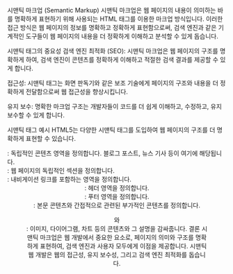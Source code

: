 
시맨틱 마크업 (Semantic Markup)
시맨틱 마크업은 웹 페이지의 내용이 의미하는 바를 명확하게 표현하기 위해 사용되는 HTML 태그를 이용한 마크업 방식입니다. 이러한 접근 방식은 웹 페이지의 정보를 명확하고 정확하게 표현함으로써, 검색 엔진과 같은 기계적인 도구들이 웹 페이지의 내용을 더 정확하게 이해하고 분석할 수 있게 돕습니다.

시맨틱 태그의 중요성
검색 엔진 최적화 (SEO): 시맨틱 마크업은 웹 페이지의 구조를 명확하게 하여, 검색 엔진이 콘텐츠를 정확하게 이해하고 적절한 검색 결과를 제공할 수 있게 합니다.

접근성: 시맨틱 태그는 화면 판독기와 같은 보조 기술에게 페이지의 구조와 내용을 더 정확하게 전달함으로써 웹 접근성을 향상시킵니다.

유지 보수: 명확한 마크업 구조는 개발자들이 코드를 더 쉽게 이해하고, 수정하고, 유지 보수할 수 있게 합니다.

시맨틱 태그 예시
HTML5는 다양한 시맨틱 태그를 도입하여 웹 페이지의 구조를 더 명확하게 표현할 수 있습니다.

<article>: 독립적인 콘텐츠 영역을 정의합니다. 블로그 포스트, 뉴스 기사 등이 여기에 해당됩니다.
<section>: 웹 페이지의 독립적인 섹션을 정의합니다.
<nav>: 내비게이션 링크를 포함하는 영역을 정의합니다.
<header>: 헤더 영역을 정의합니다.
<footer>: 푸터 영역을 정의합니다.
<aside>: 본문 콘텐츠와 간접적으로 관련된 부가적인 콘텐츠를 정의합니다.
<figure>와 <figcaption>: 이미지, 다이어그램, 차트 등의 콘텐츠와 그 설명을 감싸줍니다.
결론
시맨틱 마크업은 웹 개발에서 중요한 요소로, 페이지의 의미와 구조를 명확하게 표현하여, 검색 엔진과 사용자 모두에게 이점을 제공합니다. 시맨틱 웹 개발은 웹의 접근성, 유지 보수성, 그리고 검색 엔진 최적화를 돕습니다.
